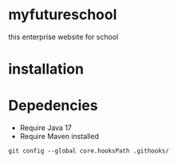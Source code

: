 # myfutureschool
this enterprise website for school

# installation
# Depedencies
* Require Java 17
* Require Maven installed
```
git config --global core.hooksPath .githooks/
```
